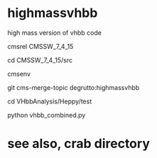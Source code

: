 # highmassvhbb
high mass version of vhbb code

cmsrel CMSSW_7_4_15

cd CMSSW_7_4_15/src

cmsenv

git cms-merge-topic degrutto:highmassvhbb

cd VHbbAnalysis/Heppy/test

python vhbb_combined.py
# see also, crab directory

